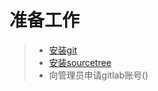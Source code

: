 <!--### 前言： 如果您想结合Gitlab和Sourcetree来实现代码管理，那么请看以下步骤。-->
# 准备工作
> * [安装git](../home/git.md)
> * [安装sourcetree](../home/sourcetree.md)
> * 向管理员申请gitlab账号()


